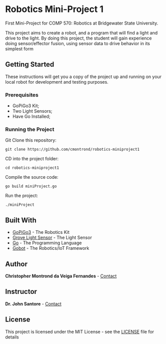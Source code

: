 # Robotics Mini-Project 1

First Mini-Project for COMP 570: Robotics at Bridgewater State University.<br>

This project aims to create a robot, and a program that will find a light and drive to the light.
By doing this project, the student will gain experience doing sensor/effector fusion, using sensor data to drive behavior 
in its simplest form

## Getting Started

These instructions will get you a copy of the project up and running on your local robot for development 
and testing purposes.

### Prerequisites

* GoPiGo3 Kit;
* Two Light Sensors;
* Have Go Installed;

### Running the Project

Git Clone this repository:

```
git clone https://github.com/cmontrond/robotics-miniproject1
```

CD into the project folder:

```
cd robotics-miniproject1
```

Compile the source code:

```
go build miniProject.go
```

Run the project:

```
./miniProject
```

## Built With

* [GoPiGo3](https://www.dexterindustries.com/gopigo3/) - The Robotics Kit
* [Grove Light Sensor](https://gobot.io/documentation/drivers/grove-light-sensor/) - The Light Sensor
* [Go](https://golang.org//) - The Programming Language
* [Gobot](https://gobot.io/) - The Robotics/IoT Framework

## Author

**Christopher Montrond da Veiga Fernandes** - [Contact](mailto:cmontronddaveigafern@student.bridgew.edu)<br>

## Instructor

**Dr. John Santore** - [Contact](jsantore@bridgew.edu)

## License

This project is licensed under the MIT License - see the [LICENSE](LICENSE) file for details
